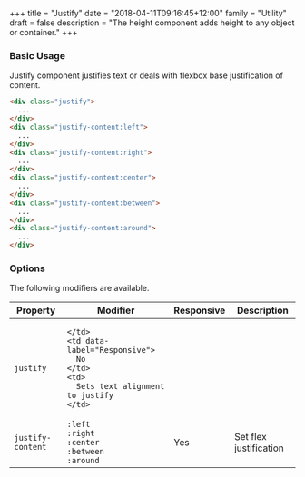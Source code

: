 +++
title = "Justify"
date = "2018-04-11T09:16:45+12:00"
family = "Utility"
draft = false
description = "The height component adds height to any object or container."
+++

### Basic Usage

Justify component justifies text or deals with flexbox base justification of content.

```html
<div class="justify">
  ...
</div>
<div class="justify-content:left">
  ...
</div>
<div class="justify-content:right">
  ...
</div>
<div class="justify-content:center">
  ...
</div>
<div class="justify-content:between">
  ...
</div>
<div class="justify-content:around">
  ...
</div>
```

### Options

The following modifiers are available.

<table class="table width:100% table:pile table@sm:unpile">
  <thead>
    <tr>
      <th>
        Property
      </th>
      <th>
        Modifier
      </th>
      <th>
        Responsive
      </th>
      <th>
        Description
      </th>
    </tr>
  </thead>
  <tr>
    <td data-label="Properties">
      <code>justify</code>
    </td>
    <td data-label="Attributes">

    </td>
    <td data-label="Responsive">
      No
    </td>
    <td>
      Sets text alignment to justify
    </td>
  </tr>
  <tr>
    <td data-label="Properties">
      <code>justify-content</code>
    </td>
    <td data-label="Attributes">
      <code class="margin:u0">:left</code><br>
      <code class="margin:u0">:right</code><br>
      <code class="margin:u0">:center</code><br>
      <code class="margin:u0">:between</code><br>
      <code class="margin:u0">:around</code>
    </td>
    <td data-label="Responsive">
      Yes
    </td>
    <td>
      Set flex justification
    </td>
  </tr>
</table>
